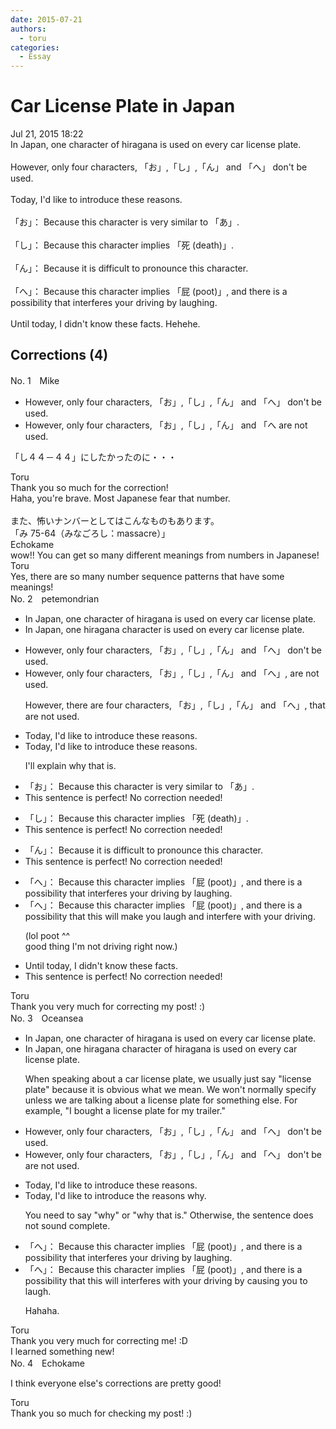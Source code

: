 ```yaml
---
date: 2015-07-21
authors:
  - toru
categories:
  - Essay
---
```


<h1 id="subject_show">Car License Plate in Japan</h1>
<div class="date">Jul 21, 2015 18:22</div>
<div id="post"><div id="body_show_ori">
In Japan, one character of hiragana is used on every car license plate.<br/><br/>However, only four characters, 「お」,「し」,「ん」 and 「へ」 don't be used.<br/><br/>Today, I'd like to introduce these reasons.<br/><br/>「お」： Because this character is very similar to 「あ」.<br/><br/>「し」： Because this character implies 「死 (death)」.<br/><br/>「ん」： Because it is difficult to pronounce this character.<br/><br/>「へ」： Because this character implies 「屁 (poot)」, and there is a possibility that interferes your driving by laughing.<br/><br/>Until today, I didn't know these facts. Hehehe.
</div></div>

<!-- more -->


## Corrections (4)
<div id="block"><div class="first_name"> No. 1　<span class="just_name">Mike</span></div><div id="block2">
<ul class="correction_field">
<li class="incorrect">However, only four characters, 「お」,「し」,「ん」 and 「へ」 don't be used.</li>
<li class="corrected correct">
However, only four characters, 「お」,「し」,「ん」 and 「へ <span class="f_red">are not</span> used.
</li>
</ul>
<p class="comment_small">
 「し４４－４４」にしたかったのに・・・
</p>

</div><div class="name"><span class="just_name">Toru</span><br>
Thank you so much for the correction!<br/>Haha, you're brave. Most Japanese fear that number.<br/><br/>また、怖いナンバーとしてはこんなものもあります。<br/>「み 75-64（みなごろし：massacre）」
</div>
<div class="name"><span class="just_name">Echokame</span><br>
wow!! You can get so many different meanings from numbers in Japanese!
</div>
<div class="name"><span class="just_name">Toru</span><br>
Yes, there are so many number sequence patterns that have some meanings!
</div>
</div>
<div id="block"><div class="first_name"> No. 2　<span class="just_name">petemondrian</span></div><div id="block2">
<ul class="correction_field">
<li class="incorrect">In Japan, one character of hiragana is used on every car license plate.</li>
<li class="corrected correct">
In Japan, one <span class="f_blue">hiragana </span>character is used on every <span class="sline"><span class="f_gray">car </span></span>license plate.
</li>
</ul>
<ul class="correction_field">
<li class="incorrect">However, only four characters, 「お」,「し」,「ん」 and 「へ」 don't be used.</li>
<li class="corrected correct">
However, only four characters, 「お」,「し」,「ん」 and 「へ」<span class="f_blue">, are not</span> used.
<p class="correction_comment">However, there are four characters, 「お」,「し」,「ん」 and 「へ」, that are not used.</p>
</li>
</ul>
<ul class="correction_field">
<li class="incorrect">Today, I'd like to introduce these reasons.</li>
<li class="corrected correct">
Today, I'd like to introduce these reasons.
<p class="correction_comment">I'll explain why that is.</p>
</li>
</ul>
<ul class="correction_field">
<li class="incorrect">「お」： Because this character is very similar to 「あ」.</li>
<li class="corrected perfect">This sentence is perfect! No correction needed!</li>
</ul>
<ul class="correction_field">
<li class="incorrect">「し」： Because this character implies 「死 (death)」.</li>
<li class="corrected perfect">This sentence is perfect! No correction needed!</li>
</ul>
<ul class="correction_field">
<li class="incorrect">「ん」： Because it is difficult to pronounce this character.</li>
<li class="corrected perfect">This sentence is perfect! No correction needed!</li>
</ul>
<ul class="correction_field">
<li class="incorrect">「へ」： Because this character implies 「屁 (poot)」, and there is a possibility that interferes your driving by laughing.</li>
<li class="corrected correct">
「へ」： Because this character implies 「屁 (poot)」, and there is a possibility that <span class="f_blue">this will make you laugh and interfere with your driving.</span>
<p class="correction_comment">(lol poot ^^<br/>good thing I'm not driving right now.)</p>
</li>
</ul>
<ul class="correction_field">
<li class="incorrect">Until today, I didn't know these facts.</li>
<li class="corrected perfect">This sentence is perfect! No correction needed!</li>
</ul>
</div><div class="name"><span class="just_name">Toru</span><br>
Thank you very much for correcting my post! :)
</div>
</div>
<div id="block"><div class="first_name"> No. 3　<span class="just_name">Oceansea</span></div><div id="block2">
<ul class="correction_field">
<li class="incorrect">In Japan, one character of hiragana is used on every car license plate.</li>
<li class="corrected correct">
In Japan, one <span class="f_blue">hiragana </span>character <span class="f_gray"><span class="sline">of hiragana</span></span> is used on every car license plate.
<p class="correction_comment">When speaking about a car license plate, we usually just say "license plate" because it is obvious what we mean. We won't normally specify unless we are talking about a license plate for something else. For example, "I bought a license plate for my trailer."</p>
</li>
</ul>
<ul class="correction_field">
<li class="incorrect">However, only four characters, 「お」,「し」,「ん」 and 「へ」 don't be used.</li>
<li class="corrected correct">
However, only four characters, 「お」,「し」,「ん」 and 「へ」 <span class="f_gray"><span class="sline">don't be</span></span> <span class="f_blue">are not</span> used.
</li>
</ul>
<ul class="correction_field">
<li class="incorrect">Today, I'd like to introduce these reasons.</li>
<li class="corrected correct">
Today, I'd like to introduce <span class="f_blue">the </span>reasons <span class="f_blue">why.</span>
<p class="correction_comment">You need to say "why" or "why that is." Otherwise, the sentence does not sound complete.</p>
</li>
</ul>
<ul class="correction_field">
<li class="incorrect">「へ」： Because this character implies 「屁 (poot)」, and there is a possibility that interferes your driving by laughing.</li>
<li class="corrected correct">
「へ」： Because this character implies 「屁 (poot)」, and there is a possibility that <span class="f_blue">this will</span> interfer<span class="f_red"><span class="sline">es</span></span> <span class="f_blue">with </span>your driving by <span class="f_blue">causing you to laugh.</span>
<p class="correction_comment">Hahaha.</p>
</li>
</ul>
</div><div class="name"><span class="just_name">Toru</span><br>
Thank you very much for correcting me! :D<br/>I learned something new!
</div>
</div>
<div id="block"><div class="first_name"> No. 4　<span class="just_name">Echokame</span></div><div id="block2">
<p class="comment_small">
 I think everyone else's corrections are pretty good!
</p>

</div><div class="name"><span class="just_name">Toru</span><br>
Thank you so much for checking my post! :)
</div>
</div>
